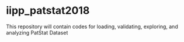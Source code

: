 # iipp_patstat2018
This repository will contain codes for loading, validating, exploring, and analyzing PatStat Dataset
